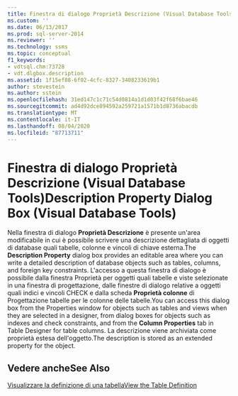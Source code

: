```yaml
---
title: Finestra di dialogo Proprietà Descrizione (Visual Database Tools) | Microsoft Docs
ms.custom: ''
ms.date: 06/13/2017
ms.prod: sql-server-2014
ms.reviewer: ''
ms.technology: ssms
ms.topic: conceptual
f1_keywords:
- vdtsql.chm:73728
- vdt.dlgbox.description
ms.assetid: 1f15ef88-6f02-4cfc-8327-3408233619b1
author: stevestein
ms.author: sstein
ms.openlocfilehash: 31ed147c1c71c54d0814a1d1d03f42f68f6bae46
ms.sourcegitcommit: ad4d92dce894592a259721a1571b1d8736abacdb
ms.translationtype: MT
ms.contentlocale: it-IT
ms.lasthandoff: 08/04/2020
ms.locfileid: "87713711"
---
```

# <a name="description-property-dialog-box-visual-database-tools"></a><span data-ttu-id="2057f-102">Finestra di dialogo Proprietà Descrizione (Visual Database Tools)</span><span class="sxs-lookup"><span data-stu-id="2057f-102">Description Property Dialog Box (Visual Database Tools)</span></span>
  <span data-ttu-id="2057f-103">Nella finestra di dialogo **Proprietà Descrizione** è presente un'area modificabile in cui è possibile scrivere una descrizione dettagliata di oggetti di database quali tabelle, colonne e vincoli di chiave esterna.</span><span class="sxs-lookup"><span data-stu-id="2057f-103">The **Description Property** dialog box provides an editable area where you can write a detailed description of database objects such as tables, columns, and foreign key constraints.</span></span> <span data-ttu-id="2057f-104">L'accesso a questa finestra di dialogo è possibile dalla finestra Proprietà per oggetti quali tabelle e viste selezionate in una finestra di progettazione, dalle finestre di dialogo relative a oggetti quali indici e vincoli CHECK e dalla scheda **Proprietà colonne** di Progettazione tabelle per le colonne delle tabelle.</span><span class="sxs-lookup"><span data-stu-id="2057f-104">You can access this dialog box from the Properties window for objects such as tables and views when they are selected in a designer, from dialog boxes for objects such as indexes and check constraints, and from the **Column Properties** tab in Table Designer for table columns.</span></span> <span data-ttu-id="2057f-105">La descrizione viene archiviata come proprietà estesa dell'oggetto.</span><span class="sxs-lookup"><span data-stu-id="2057f-105">The description is stored as an extended property for the object.</span></span>  
  
## <a name="see-also"></a><span data-ttu-id="2057f-106">Vedere anche</span><span class="sxs-lookup"><span data-stu-id="2057f-106">See Also</span></span>  
 [<span data-ttu-id="2057f-107">Visualizzare la definizione di una tabella</span><span class="sxs-lookup"><span data-stu-id="2057f-107">View the Table Definition</span></span>](../../relational-databases/tables/view-the-table-definition.md)  
  
  
